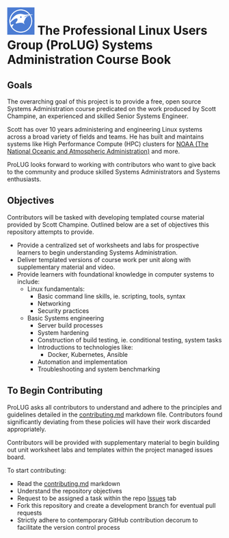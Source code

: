 # <img src="./src/assets/images/logo.png" height="64" width="64"></img> The Professional Linux Users Group (ProLUG) Systems Administration Course Book

## Goals

The overarching goal of this project is to provide a free, open source Systems Administration course
predicated on the work produced by Scott Champine, an experienced and skilled Senior Systems Engineer.

Scott has over 10 years administering and engineering Linux systems across a broad variety of
fields and teams. He has built and maintains systems like High Performance Compute (HPC) clusters
for [NOAA (The National Oceanic and Atmospheric Administration)](https://www.noaa.gov/) and more.

ProLUG looks forward to working with contributors who want to give back to the community and produce
skilled Systems Administrators and Systems enthusiasts.

## Objectives

Contributors will be tasked with developing templated course material provided by Scott Champine.
Outlined below are a set of objectives this repository attempts to provide.

- Provide a centralized set of worksheets and labs for prospective learners to begin understanding Systems Administration.
- Deliver templated versions of course work per unit along with supplementary material and video.
- Provide learners with foundational knowledge in computer systems to include:
  - Linux fundamentals:
    - Basic command line skills, ie. scripting, tools, syntax
    - Networking
    - Security practices
  - Basic Systems engineering
    - Server build processes
    - System hardening
    - Construction of build testing, ie. conditional testing, system tasks
    - Introductions to technologies like:
      - Docker, Kubernetes, Ansible
    - Automation and implementation
    - Troubleshooting and system benchmarking

## To Begin Contributing

ProLUG asks all contributors to understand and adhere to the principles and guidelines detailed
in the [contributing.md](https://github.com/ProfessionalLinuxUsersGroup/lac/blob/main/src/CONTRIBUTING.md) markdown file.
Contributors found significantly deviating from these policies will have their work discarded appropriately.

Contributors will be provided with supplementary material to begin building out unit worksheet labs
and templates within the project managed issues board.

To start contributing:

- Read the [contributing.md](https://github.com/ProfessionalLinuxUsersGroup/lac/blob/main/src/CONTRIBUTING.md) markdown
- Understand the repository objectives
- Request to be assigned a task within the repo [Issues](https://github.com/ProfessionalLinuxUsersGroup/lac/issues) tab
- Fork this repository and create a development branch for eventual pull requests
- Strictly adhere to contemporary GitHub contribution decorum to facilitate the version control process
